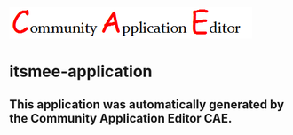 ![CAE](https://github.com/CAE-Community-Application-Editor/application-17/blob/master/img/logo.png)  

itsmee-application
===================


This application was automatically generated by the Community Application Editor CAE.  
---------------
